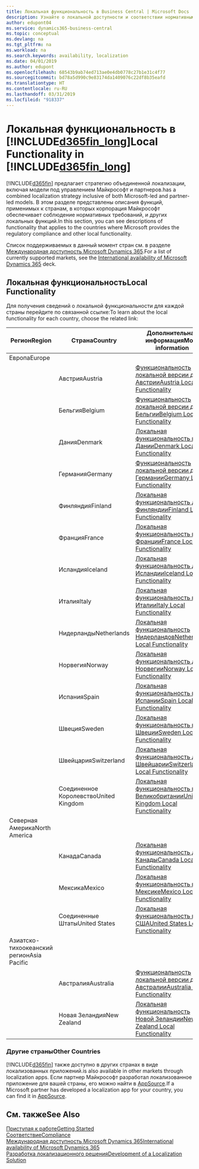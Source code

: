 ```yaml
---
title: Локальная функциональность в Business Central | Microsoft Docs
description: Узнайте о локальной доступности и соответствии нормативным требованиям приложения Dynamics 365 Business Central.
author: edupont04
ms.service: dynamics365-business-central
ms.topic: conceptual
ms.devlang: na
ms.tgt_pltfrm: na
ms.workload: na
ms.search.keywords: availability, localization
ms.date: 04/01/2019
ms.author: edupont
ms.openlocfilehash: 68543b9ab74ed713ae0e4db0778c27b1e31c4f77
ms.sourcegitcommit: bd78a5d990c9e83174da1409076c22df8b35eafd
ms.translationtype: HT
ms.contentlocale: ru-RU
ms.lasthandoff: 03/31/2019
ms.locfileid: "918337"
---
```

# <a name="local-functionality-in-included365finlongincludesd365finlongmdmd"></a><span data-ttu-id="75637-103">Локальная функциональность в [!INCLUDE[d365fin_long](includes/d365fin_long_md.md)]</span><span class="sxs-lookup"><span data-stu-id="75637-103">Local Functionality in [!INCLUDE[d365fin_long](includes/d365fin_long_md.md)]</span></span>
[!INCLUDE[d365fin](includes/d365fin_md.md)] <span data-ttu-id="75637-104">предлагает стратегию объединенной локализации, включая модели под управлением Майкрософт и партнеров.</span><span class="sxs-lookup"><span data-stu-id="75637-104">has a combined localization strategy inclusive of both Microsoft-led and partner-led models.</span></span> <span data-ttu-id="75637-105">В этом разделе представлены описания функций, применимых к странам, в которых корпорация Майкрософт обеспечивает соблюдение нормативных требований, и других локальных функций.</span><span class="sxs-lookup"><span data-stu-id="75637-105">In this section, you can see descriptions of functionality that applies to the countries where Microsoft provides the regulatory compliance and other local functionality.</span></span>  

<span data-ttu-id="75637-106">Список поддерживаемых в данный момент стран см. в разделе [Международная доступность Microsoft Dynamics 365](https://docs.microsoft.com/en-us/dynamics365/get-started/availability).</span><span class="sxs-lookup"><span data-stu-id="75637-106">For a list of currently supported markets, see the [International availability of Microsoft Dynamics 365](https://docs.microsoft.com/en-us/dynamics365/get-started/availability) deck.</span></span>  

## <a name="local-functionality"></a><span data-ttu-id="75637-107">Локальная функциональность</span><span class="sxs-lookup"><span data-stu-id="75637-107">Local Functionality</span></span>
<span data-ttu-id="75637-108">Для получения сведений о локальной функциональности для каждой страны перейдите по связанной ссылке:</span><span class="sxs-lookup"><span data-stu-id="75637-108">To learn about the local functionality for each country, choose the related link:</span></span>

| <span data-ttu-id="75637-109">Регион</span><span class="sxs-lookup"><span data-stu-id="75637-109">Region</span></span> | <span data-ttu-id="75637-110">Страна</span><span class="sxs-lookup"><span data-stu-id="75637-110">Country</span></span> | <span data-ttu-id="75637-111">Дополнительная информация</span><span class="sxs-lookup"><span data-stu-id="75637-111">More information</span></span> |
| --- | --- |--- |
| <span data-ttu-id="75637-112">Европа</span><span class="sxs-lookup"><span data-stu-id="75637-112">Europe</span></span> |  | |
|        | <span data-ttu-id="75637-113">Австрия</span><span class="sxs-lookup"><span data-stu-id="75637-113">Austria</span></span> | [<span data-ttu-id="75637-114">Функциональность локальной версии для Австрии</span><span class="sxs-lookup"><span data-stu-id="75637-114">Austria Local Functionality</span></span>](localfunctionality/austria/austria-local-functionality.md) |
|        | <span data-ttu-id="75637-115">Бельгия</span><span class="sxs-lookup"><span data-stu-id="75637-115">Belgium</span></span> |  [<span data-ttu-id="75637-116">Функциональность локальной версии для Бельгии</span><span class="sxs-lookup"><span data-stu-id="75637-116">Belgium Local Functionality</span></span>](localfunctionality/belgium/belgium-local-functionality.md) |
|        | <span data-ttu-id="75637-117">Дания</span><span class="sxs-lookup"><span data-stu-id="75637-117">Denmark</span></span> | [<span data-ttu-id="75637-118">Локальная функциональность в Дании</span><span class="sxs-lookup"><span data-stu-id="75637-118">Denmark Local Functionality</span></span>](localfunctionality/denmark/denmark-local-functionality.md) |
|        | <span data-ttu-id="75637-119">Германия</span><span class="sxs-lookup"><span data-stu-id="75637-119">Germany</span></span> | [<span data-ttu-id="75637-120">Функциональность локальной версии для Германии</span><span class="sxs-lookup"><span data-stu-id="75637-120">Germany Local Functionality</span></span>](localfunctionality/germany/germany-local-functionality.md) |
|        | <span data-ttu-id="75637-121">Финляндия</span><span class="sxs-lookup"><span data-stu-id="75637-121">Finland</span></span> | [<span data-ttu-id="75637-122">Локальная функциональность для Финляндии</span><span class="sxs-lookup"><span data-stu-id="75637-122">Finland Local Functionality</span></span>](localfunctionality/finland/finland-local-functionality.md) |
|        | <span data-ttu-id="75637-123">Франция</span><span class="sxs-lookup"><span data-stu-id="75637-123">France</span></span> | [<span data-ttu-id="75637-124">Локальная функциональность во Франции</span><span class="sxs-lookup"><span data-stu-id="75637-124">France Local Functionality</span></span>](localfunctionality/france/france-local-functionality.md) |
|        | <span data-ttu-id="75637-125">Исландия</span><span class="sxs-lookup"><span data-stu-id="75637-125">Iceland</span></span> | [<span data-ttu-id="75637-126">Локальная функциональность для Исландии</span><span class="sxs-lookup"><span data-stu-id="75637-126">Iceland Local Functionality</span></span>](localfunctionality/iceland/iceland-local-functionality.md) |
|        | <span data-ttu-id="75637-127">Италия</span><span class="sxs-lookup"><span data-stu-id="75637-127">Italy</span></span> | [<span data-ttu-id="75637-128">Локальная функциональность в Италии</span><span class="sxs-lookup"><span data-stu-id="75637-128">Italy Local Functionality</span></span>](localfunctionality/italy/italy-local-functionality.md) |
|        | <span data-ttu-id="75637-129">Нидерланды</span><span class="sxs-lookup"><span data-stu-id="75637-129">Netherlands</span></span> | [<span data-ttu-id="75637-130">Локальная функциональность Нидерландов</span><span class="sxs-lookup"><span data-stu-id="75637-130">Netherlands Local Functionality</span></span>](localfunctionality/netherlands/netherlands-local-functionality.md) |
|        | <span data-ttu-id="75637-131">Норвегия</span><span class="sxs-lookup"><span data-stu-id="75637-131">Norway</span></span> | [<span data-ttu-id="75637-132">Локальная функциональность для Норвегии</span><span class="sxs-lookup"><span data-stu-id="75637-132">Norway Local Functionality</span></span>](localfunctionality/norway/norway-local-functionality.md) |
|        | <span data-ttu-id="75637-133">Испания</span><span class="sxs-lookup"><span data-stu-id="75637-133">Spain</span></span> | [<span data-ttu-id="75637-134">Локальная функциональность в Испании</span><span class="sxs-lookup"><span data-stu-id="75637-134">Spain Local Functionality</span></span>](localfunctionality/spain/spain-local-functionality.md) |
|        | <span data-ttu-id="75637-135">Швеция</span><span class="sxs-lookup"><span data-stu-id="75637-135">Sweden</span></span> | [<span data-ttu-id="75637-136">Локальная функциональность в Швеции</span><span class="sxs-lookup"><span data-stu-id="75637-136">Sweden Local Functionality</span></span>](localfunctionality/sweden/sweden-local-functionality.md) |
|        | <span data-ttu-id="75637-137">Швейцария</span><span class="sxs-lookup"><span data-stu-id="75637-137">Switzerland</span></span> | [<span data-ttu-id="75637-138">Локальная функциональность для Швейцарии</span><span class="sxs-lookup"><span data-stu-id="75637-138">Switzerland Local Functionality</span></span>](localfunctionality/switzerland/switzerland-local-functionality.md) |
|        | <span data-ttu-id="75637-139">Соединенное Королевство</span><span class="sxs-lookup"><span data-stu-id="75637-139">United Kingdom</span></span> | [<span data-ttu-id="75637-140">Локальная функциональность в Великобритании</span><span class="sxs-lookup"><span data-stu-id="75637-140">United Kingdom Local Functionality</span></span>](localfunctionality/unitedkingdom/united-kingdom-local-functionality.md) |
| <span data-ttu-id="75637-141">Северная Америка</span><span class="sxs-lookup"><span data-stu-id="75637-141">North America</span></span> |       |  |
|        | <span data-ttu-id="75637-142">Канада</span><span class="sxs-lookup"><span data-stu-id="75637-142">Canada</span></span>|[<span data-ttu-id="75637-143">Локальная функциональность для Канады</span><span class="sxs-lookup"><span data-stu-id="75637-143">Canada Local Functionality</span></span>](localfunctionality/canada/canada-local-functionality.md) |
|        | <span data-ttu-id="75637-144">Мексика</span><span class="sxs-lookup"><span data-stu-id="75637-144">Mexico</span></span> | [<span data-ttu-id="75637-145">Локальная функциональность в Мексике</span><span class="sxs-lookup"><span data-stu-id="75637-145">Mexico Local Functionality</span></span>](localfunctionality/mexico/mexico-local-functionality.md) |
|        | <span data-ttu-id="75637-146">Соединенные Штаты</span><span class="sxs-lookup"><span data-stu-id="75637-146">United States</span></span>|[<span data-ttu-id="75637-147">Локальная функциональность в США</span><span class="sxs-lookup"><span data-stu-id="75637-147">United States Local Functionality</span></span>](localfunctionality/unitedstates/united-states-local-functionality.md) |
| <span data-ttu-id="75637-148">Азиатско-тихоокеанский регион</span><span class="sxs-lookup"><span data-stu-id="75637-148">Asia Pacific</span></span> |       |  |
|        | <span data-ttu-id="75637-149">Австралия</span><span class="sxs-lookup"><span data-stu-id="75637-149">Australia</span></span> | [<span data-ttu-id="75637-150">Функциональность локальной версии для Австралии</span><span class="sxs-lookup"><span data-stu-id="75637-150">Australia Local Functionality</span></span>](localfunctionality/australia/australia-local-functionality.md) |
|        | <span data-ttu-id="75637-151">Новая Зеландия</span><span class="sxs-lookup"><span data-stu-id="75637-151">New Zealand</span></span> | [<span data-ttu-id="75637-152">Локальная функциональность Новой Зеландии</span><span class="sxs-lookup"><span data-stu-id="75637-152">New Zealand Local Functionality</span></span>](localfunctionality/newzealand/new-zealand-local-functionality.md) |

### <a name="other-countries"></a><span data-ttu-id="75637-153">Другие страны</span><span class="sxs-lookup"><span data-stu-id="75637-153">Other Countries</span></span>
[!INCLUDE[d365fin](includes/d365fin_md.md)] <span data-ttu-id="75637-154">также доступно в других странах в виде локализованных приложений.</span><span class="sxs-lookup"><span data-stu-id="75637-154">is also available in other markets through localization apps.</span></span> <span data-ttu-id="75637-155">Если партнер Майкрософт разработал локализованное приложение для вашей страны, его можно найти в [AppSource](https://appsource.microsoft.com/en-us/product/dynamics-365-business-central/).</span><span class="sxs-lookup"><span data-stu-id="75637-155">If a Microsoft partner has developed a localization app for your country, you can find it in [AppSource](https://appsource.microsoft.com/en-us/product/dynamics-365-business-central/).</span></span>

## <a name="see-also"></a><span data-ttu-id="75637-156">См. также</span><span class="sxs-lookup"><span data-stu-id="75637-156">See Also</span></span>
[<span data-ttu-id="75637-157">Приступая к работе</span><span class="sxs-lookup"><span data-stu-id="75637-157">Getting Started</span></span>](product-get-started.md)  
[<span data-ttu-id="75637-158">Соответствие</span><span class="sxs-lookup"><span data-stu-id="75637-158">Compliance</span></span>](compliance/compliance-overview.md)  
[<span data-ttu-id="75637-159">Международная доступность Microsoft Dynamics 365</span><span class="sxs-lookup"><span data-stu-id="75637-159">International availability of Microsoft Dynamics 365</span></span>](https://docs.microsoft.com/en-us/dynamics365/get-started/availability)  
[<span data-ttu-id="75637-160">Разработка локализационного решения</span><span class="sxs-lookup"><span data-stu-id="75637-160">Development of a Localization Solution</span></span>](/dynamics365/business-central/dev-itpro/developer/readiness/readiness-develop-localization)  
